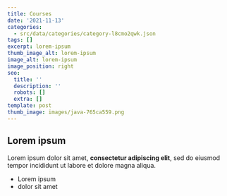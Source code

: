 ```yaml
---
title: Courses
date: '2021-11-13'
categories:
  - src/data/categories/category-l8cmo2qwk.json
tags: []
excerpt: lorem-ipsum
thumb_image_alt: lorem-ipsum
image_alt: lorem-ipsum
image_position: right
seo:
  title: ''
  description: ''
  robots: []
  extra: []
template: post
thumb_image: images/java-765ca559.png
---
```

## Lorem ipsum

Lorem ipsum dolor sit amet, **consectetur adipiscing elit**, sed do eiusmod tempor incididunt ut labore et dolore magna aliqua.

- Lorem ipsum
- dolor sit amet